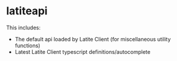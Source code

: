 # latiteapi

This includes:
- The default api loaded by Latite Client (for miscellaneous utility functions)
- Latest Latite Client typescript definitions/autocomplete
